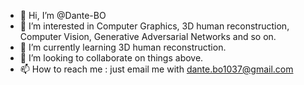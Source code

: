 - 👋 Hi, I’m @Dante-BO
- 👀 I’m interested in Computer Graphics, 3D human reconstruction, Computer Vision, Generative Adversarial Networks and so on.
- 🌱 I’m currently learning 3D human reconstruction.
- 💞️ I’m looking to collaborate on things above.
- 📫 How to reach me : just email me with <a href="mailto:dante.bo1037@gmail.com" class="email-text">dante.bo1037@gmail.com</a>
